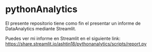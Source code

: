 # pythonAnalytics

El presente repositorio tiene como fin el presentar un informe de DataAnalytics mediante Streamlit.

Puedes ver mi informe en Streamlit en el siguiente link:
https://share.streamlit.io/ashtin18/pythonanalytics/scripts/report.py
